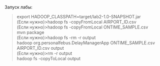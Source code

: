 Запуск лабы:   
>export HADOOP_CLASSPATH=target/lab2-1.0-SNAPSHOT.jar   
(Если нужно)>hadoop fs -copyFromLocal AIRPORT_ID.csv   
(Если нужно)>hadoop fs -copyFromLocal ONTIME_SAMPLE.csv   
mvn package   
(Если нужно)>hadoop fs -rm -r output   
hadoop org.personalfebus.DelayManagerApp ONTIME_SAMPLE.csv AIRPORT_ID.csv output   
(Если нужно)>rm -r output   
hadoop fs -copyToLocal output   

